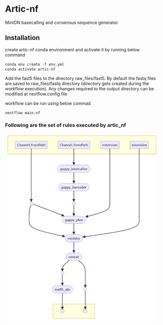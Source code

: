 # Artic-nf
MinION basecalling and consensus sequence generator.
## Installation
create artic-nf conda environment and activate it by running below command
```
conda env create -f env.yml
conda activate artic-nf
```
Add the fast5 files to the directory raw_files/fast5. By default the fastq files are saved to raw_files/fastq directory (directory gets created during the workflow execution). Any changes required to the output directory can be modified at nextflow.config file

workflow can be run using below commad
```
nextflow main.nf
```
### Following are the set of rules executed by artic_nf
![Alt text](/img/artic_wf.png)
